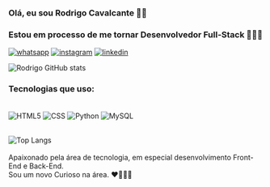 ### Olá, eu sou Rodrigo Cavalcante 🙅‍♂️ 
### Estou em processo de me tornar Desenvolvedor Full-Stack 👨🏻‍💻

[![whatsapp](https://img.shields.io/badge/WhatsApp-25D366?style=for-the-badge&logo=whatsapp&logoColor=white)](https://contate.me/rodrigocavalcante)
[![instagram](https://img.shields.io/badge/Instagram-E4405F?style=for-the-badge&logo=instagram&logoColor=white)](www.instagram.com/rodrigo_santos_c)
[![linkedin](https://img.shields.io/badge/LinkedIn-0077B5?style=for-the-badge&logo=linkedin&logoColor=white)](https://www.linkedin.com/in/rodrigo-cavalcante-02589a202?utm_source=share&utm_campaign=share_via&utm_content=profile&utm_medium=ios_app)

![Rodrigo GitHub stats](https://github-readme-stats.vercel.app/api?username=RodrigoSantos9916&show_icons=true&theme=dark)

### Tecnologias que uso:

<div><br>
    <img align="center" alt="HTML5" src="https://img.shields.io/badge/HTML-239120?style=for-the-badge&logo=html5&logoColor=white"/>
    <img align="center" alt="CSS" src="https://img.shields.io/badge/CSS-239120?&style=for-the-badge&logo=css3&logoColor=white"/>
    <img align="center" alt="Python" src="https://img.shields.io/badge/Python-14354C?style=for-the-badge&logo=python&logoColor=white"/>
    <img align="center" alt="MySQL" src="https://img.shields.io/badge/MySQL-00000F?style=for-the-badge&logo=mysql&logoColor=white" />
</div><br>

![Top Langs](https://github-readme-stats.vercel.app/api/top-langs/?username=RodrigoSantos9916&layout=compact)<br><br>
Apaixonado pela área de tecnologia, em especial desenvolvimento Front-End e Back-End.<br>
Sou um novo Curioso na área. ❤️👨🏻‍💻
